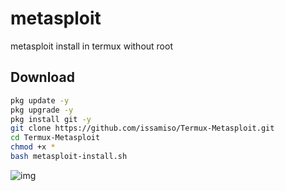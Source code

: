 # metasploit
metasploit install in termux without root 
## Download 
```bash
pkg update -y
pkg upgrade -y 
pkg install git -y
git clone https://github.com/issamiso/Termux-Metasploit.git
cd Termux-Metasploit
chmod +x *
bash metasploit-install.sh
```
<img src="https://raw.githubusercontent.com/issamiso/metasploit_install/main/img/img.png" alt="img">
